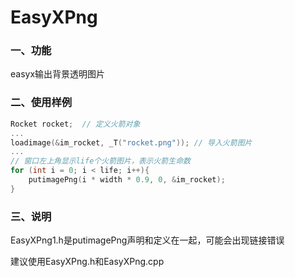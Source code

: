 # EasyXPng

### 一、功能

easyx输出背景透明图片

### 二、使用样例

```c++
Rocket rocket;  // 定义火箭对象
...
loadimage(&im_rocket, _T("rocket.png")); // 导入火箭图片
...
// 窗口左上角显示life个火箭图片，表示火箭生命数
for (int i = 0; i < life; i++){
	putimagePng(i * width * 0.9, 0, &im_rocket);
}
```

### 三、说明

EasyXPng1.h是putimagePng声明和定义在一起，可能会出现链接错误

建议使用EasyXPng.h和EasyXPng.cpp
